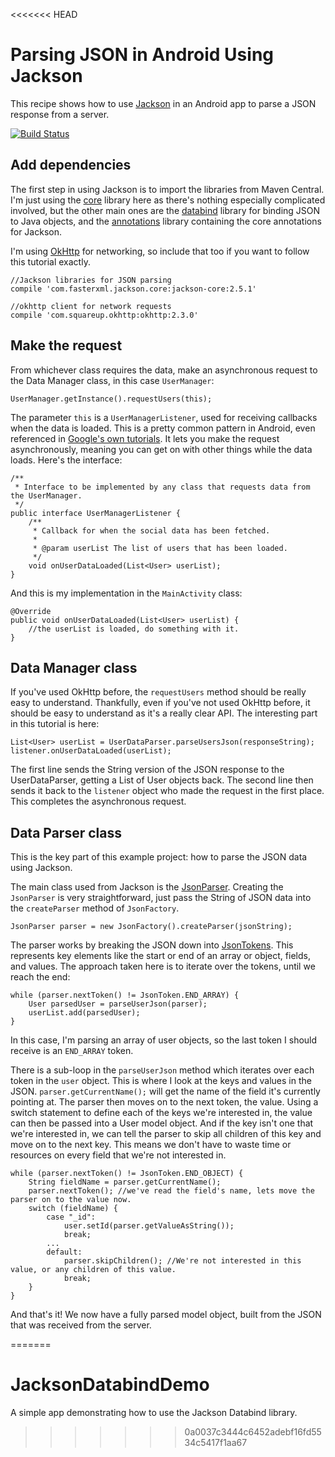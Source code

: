 <<<<<<< HEAD
# Parsing JSON in Android Using Jackson

This recipe shows how to use [Jackson][jackson] in an Android app to parse a JSON response from a server.

[![Build Status](https://img.shields.io/travis/neilmcguiggan/jackson_databind_demo.svg)](https://travis-ci.org/neilmcguiggan/jackson_databind_demo)

## Add dependencies

The first step in using Jackson is to import the libraries from Maven Central. I'm just using the [core][jackson-core] library here as there's nothing especially complicated involved, but the other main ones are the [databind][jackson-databind] library for binding JSON to Java objects, and the [annotations][jackson-annotations] library containing the core annotations for Jackson.

I'm using [OkHttp][okhttp] for networking, so include that too if you want to follow this tutorial exactly.

```
//Jackson libraries for JSON parsing
compile 'com.fasterxml.jackson.core:jackson-core:2.5.1'

//okhttp client for network requests
compile 'com.squareup.okhttp:okhttp:2.3.0'
```

## Make the request

From whichever class requires the data, make an asynchronous request to the Data Manager class, in this case `UserManager`:

```
UserManager.getInstance().requestUsers(this);
```

The parameter `this` is a `UserManagerListener`, used for receiving callbacks when the data is loaded. This is a pretty common pattern in Android, even referenced in [Google's own tutorials][callbacks]. It lets you make the request asynchronously, meaning you can get on with other things while the data loads. Here's the interface:

```
/**
 * Interface to be implemented by any class that requests data from the UserManager.
 */
public interface UserManagerListener {
    /**
     * Callback for when the social data has been fetched.
     *
     * @param userList The list of users that has been loaded.
     */
    void onUserDataLoaded(List<User> userList);
}
```

And this is my implementation in the `MainActivity` class:

```
@Override
public void onUserDataLoaded(List<User> userList) {
    //the userList is loaded, do something with it.
}
```

## Data Manager class

If you've used OkHttp before, the `requestUsers` method should be really easy to understand. Thankfully, even if you've not used OkHttp before, it should be easy to understand as it's a really clear API. The interesting part in this tutorial is here:

```
List<User> userList = UserDataParser.parseUsersJson(responseString);
listener.onUserDataLoaded(userList);
```

The first line sends the String version of the JSON response to the UserDataParser, getting a List of User objects back. The second line then sends it back to the `listener` object who made the request in the first place. This completes the asynchronous request.

## Data Parser class

This is the key part of this example project: how to parse the JSON data using Jackson.

The main class used from Jackson is the [JsonParser][jsonparser]. Creating the `JsonParser` is very straightforward, just pass the String of JSON data into the `createParser` method of `JsonFactory`.

```
JsonParser parser = new JsonFactory().createParser(jsonString);
```

The parser works by breaking the JSON down into [JsonTokens][jsontokens]. This represents key elements like the start or end of an array or object, fields, and values. The approach taken here is to iterate over the tokens, until we reach the end:

```
while (parser.nextToken() != JsonToken.END_ARRAY) {
    User parsedUser = parseUserJson(parser);
    userList.add(parsedUser);
}
```

In this case, I'm parsing an array of user objects, so the last token I should receive is an `END_ARRAY` token.

There is a sub-loop in the `parseUserJson` method which iterates over each token in the `user` object. This is where I look at the keys and values in the JSON. `parser.getCurrentName();` will get the name of the field it's currently pointing at. The parser then moves on to the next token, the value. Using a switch statement to define each of the keys we're interested in, the value can then be passed into a User model object. And if the key isn't one that we're interested in, we can tell the parser to skip all children of this key and move on to the next key. This means we don't have to waste time or resources on every field that we're not interested in.

```
while (parser.nextToken() != JsonToken.END_OBJECT) {
    String fieldName = parser.getCurrentName();
    parser.nextToken(); //we've read the field's name, lets move the parser on to the value now.
    switch (fieldName) {
        case "_id":
            user.setId(parser.getValueAsString());
            break;
        ...
        default:
            parser.skipChildren(); //We're not interested in this value, or any children of this value.
            break;
    }
}
```

And that's it! We now have a fully parsed model object, built from the JSON that was received from the server.

[jackson]: https://github.com/FasterXML/jackson "GitHub: FasterXML/jackson"
[jackson-core]: https://github.com/FasterXML/jackson-core "GitHub: FasterXML/jackson-core"
[jackson-databind]: https://github.com/FasterXML/jackson-databind "GitHub: FasterXML/jackson-databind"
[jackson-annotations]: https://github.com/FasterXML/jackson-annotations "GitHub: FasterXML/jackson-annotations"
[okhttp]: http://square.github.io/okhttp/ "OkHttp"
[callbacks]: http://developer.android.com/training/basics/fragments/communicating.html "Communicating with Other Fragments"
[jsonparser]: https://github.com/FasterXML/jackson-core/blob/master/src/main/java/com/fasterxml/jackson/core/JsonParser.java "JsonParser.java"
[jsontokens]: https://github.com/FasterXML/jackson-core/blob/master/src/main/java/com/fasterxml/jackson/core/JsonToken.java "JsonToken.java"
=======
# JacksonDatabindDemo
A simple app demonstrating how to use the Jackson Databind library.
>>>>>>> 0a0037c3444c6452adebf16fd5534c5417f1aa67
